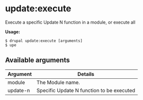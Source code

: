 # update:execute
Execute a specific Update N function in a module, or execute all

**Usage:**
```
$ drupal update:execute [arguments] 
$ upe  
```

## Available arguments
Argument | Details
---------|-------------
module | The Module name.
update-n | Specific Update N function to be executed
